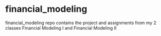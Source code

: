 # financial_modeling
financial_modeling repo contains the project and assignments from my 2 classes Financial Modeling I and Financial Modeling II
